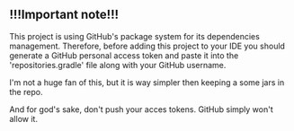 ## !!!Important note!!!

This project is using GitHub's package system for its dependencies management. Therefore, before adding this project to your IDE you should generate a GitHub personal access token and paste it into the 'repositories.gradle' file along with your GitHub username.

I'm not a huge fan of this, but it is way simpler then keeping a some jars in the repo.

And for god's sake, don't push your acces tokens. GitHub simply won't allow it.
